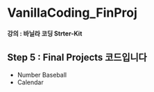 # VanillaCoding_FinProj

#### 강의 : 바닐라 코딩 Strter-Kit
## Step 5 : Final Projects 코드입니다
- Number Baseball
- Calendar

